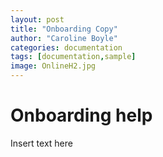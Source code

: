 ```yaml
---
layout: post
title: "Onboarding Copy"
author: "Caroline Boyle"
categories: documentation
tags: [documentation,sample]
image: OnlineH2.jpg
---
```


# Onboarding help

Insert text here


